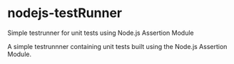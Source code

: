 # nodejs-testRunner
Simple testrunner for unit tests using Node.js Assertion Module

A simple testrunnner containing unit tests built using the Node.js Assertion Module.
